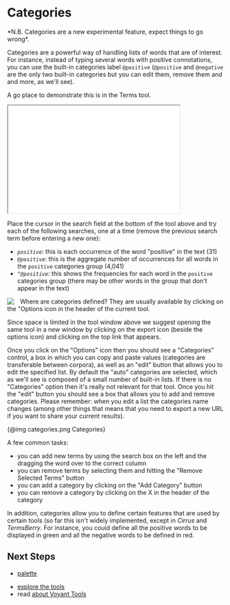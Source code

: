 # Categories

<p class="keyword">*N.B. Categories are a new experimental feature, expect things to go wrong*.</p>

Categories are a powerful way of handling lists of words that are of interest. For instance, instead of typing several words with positive connotations, you can use the built-in categories label `@positive` (`@positive` and `@negative` are the only two built-in categories but you can edit them, remove them and and more, as we'll see).

A go place to demonstrate this is in the Terms tool.

<iframe src="../tool/CorpusTerms/?corpus=austen" style="width: 400px; height: 250px;"></iframe>

Place the cursor in the search field at the bottom of the tool above and try each of the following searches, one at a time (remove the previous search term before entering a new one):

* *`positive`*: this is each occurrence of the word "positive" in the text (31)
* *`@positive`*: this is the aggregate number of occurrences for all words in the `positive` categories group (4,041)
 * *`^@positive`*: this shows the frequencies for each word in the `positive` categories group (there may be other words in the group that don't appear in the text)

<img src="guides/tutorial/cirrus-options.png" style="float: left; max-width: 200px; padding-right: 1em;"> Where are categories defined? They are usually available by clicking on the "Options icon in the header of the current tool.

Since space is limited in the tool window above we suggest opening the same tool in a new window by clicking on the export icon (beside the options icon) and clicking on the top link that appears.

Once you click on the "Options" icon then you should see a "Categories" control, a box in which you can copy and paste values (categories are transferable between corpora), as well as an "edit" button that allows you to edit the specified list. By default the "auto" categories are selected, which as we'll see is composed of a small number of built-in lists. If there is no "Categories" option then it's really not relevant for that tool. Once you hit the "edit" button you should see a box that allows you to add and remove categories. Please remember: when you edit a list the categories name changes (among other things that means that you need to export a new URL if you want to share your current results).

{@img categories.png Categories}

A few common tasks:

* you can add new terms by using the search box on the left and the dragging the word over to the correct column
* you can remove terms by selecting them and hitting the "Remove Selected Terms" button
* you can add a category by clicking on the "Add Category" button
* you can remove a category by clicking on the X in the header of the category

In addition, categories allow you to define certain features that are used by certain tools (so far this isn't widely implemented, except in _Cirrus_ and _TermsBerry_. For instance, you could define all the positive words to be displayed in green and all the negative words to be defined in red.

## Next Steps

- [palette](#!/guide/palette)
* [explore the tools](#!/guide/tools)
* read [about Voyant Tools](#!/guide/about)